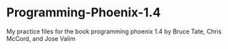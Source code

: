 # Programming-Phoenix-1.4
My practice files for the book programming phoenix 1.4 by Bruce Tate, Chris McCord, and Jose Valim
